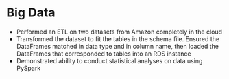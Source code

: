 # Big Data
<ul>
  <li> Performed an ETL on two datasets from Amazon completely in the cloud </li>
  <li> Transformed the dataset to fit the tables in the schema file. Ensured the DataFrames matched in data type and in column name, then loaded the DataFrames that corresponded to tables into an RDS instance</li>
  <li> Demonstrated ability to conduct statistical analyses on data using PySpark</li>

  
  
  
  
